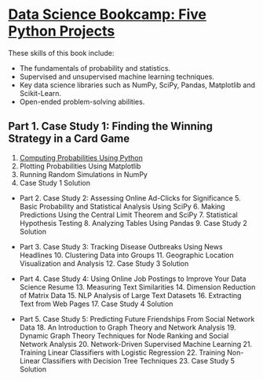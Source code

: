 
# [Data Science Bookcamp: Five Python Projects](https://www.manning.com/books/data-science-bookcamp)

These skills of this book include:
- The fundamentals of probability and statistics.
- Supervised and unsupervised machine learning techniques.
- Key data science libraries such as NumPy, SciPy, Pandas, Matplotlib and Scikit-Learn.
- Open-ended problem-solving abilities.


## Part 1. Case Study 1: Finding the Winning Strategy in a Card Game
1. [Computing Probabilities Using Python](chapter01.md)
2. Plotting Probabilities Using Matplotlib
3. Running Random Simulations in NumPy
5. Case Study 1 Solution

- Part 2. Case Study 2: Assessing Online Ad-Clicks for Significance
  5. Basic Probability and Statistical Analysis Using SciPy
  6. Making Predictions Using the Central Limit Theorem and SciPy
  7. Statistical Hypothesis Testing
  8. Analyzing Tables Using Pandas
  9. Case Study 2 Solution

- Part 3. Case Study 3: Tracking Disease Outbreaks Using News Headlines
  10. Clustering Data into Groups
  11. Geographic Location Visualization and Analysis
  12. Case Study 3 Solution

- Part 4. Case Study 4: Using Online Job Postings to Improve Your Data Science Resume
  13. Measuring Text Similarities
  14. Dimension Reduction of Matrix Data
  15. NLP Analysis of Large Text Datasets
  16. Extracting Text from Web Pages
  17. Case Study 4 Solution

- Part 5. Case Study 5: Predicting Future Friendships From Social Network Data
  18. An Introduction to Graph Theory and Network Analysis
  19. Dynamic Graph Theory Techniques for Node Ranking and Social Network Analysis
  20. Network-Driven Supervised Machine Learning
  21. Training Linear Classifiers with Logistic Regression
  22. Training Non-Linear Classifiers with Decision Tree Techniques
  23. Case Study 5 Solution